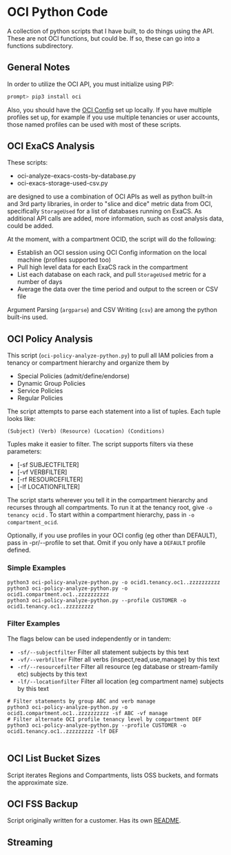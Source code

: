 # OCI Python Code

A collection of python scripts that I have built, to do things using the API.  These are not OCI functions, but could be.  If so, these can go into a functions subdirectory.

## General Notes
In order to utilize the OCI API, you must initialize using PIP:

```bash
prompt> pip3 install oci

```

Also, you should have the [OCI Config](https://docs.oracle.com/en-us/iaas/Content/API/Concepts/cliconcepts.htm) set up locally.  If you have multiple profiles set up, for example if you use multiple tenancies or user accounts, those named profiles can be used with most of these scripts.  

## OCI ExaCS Analysis

These scripts:
- oci-analyze-exacs-costs-by-database.py
- oci-exacs-storage-used-csv.py

are designed to use a combination of OCI APIs as well as python built-in and 3rd party libraries, in order to "slice and dice" metric data from OCI, specifically `StorageUsed` for a list of databases running on ExaCS.  As additional API calls are added, more information, such as cost analysis data, could be added.

At the moment, with a compartment OCID, the script will do the following:
- Establish an OCI session using OCI Config information on the local machine (profiles supported too)
- Pull high level data for each ExaCS rack in the compartment
- List each database on each rack, and pull `StorageUsed` metric for a number of days
- Average the data over the time period and output to the screen or CSV file

Argument Parsing (`argparse`) and CSV Writing (`csv`) are among the python built-ins used.  

## OCI Policy Analysis

This script (`oci-policy-analyze-python.py`) to pull all IAM policies from a tenancy or compartment hierarchy and organize them by
- Special Policies (admit/define/endorse)
- Dynamic Group Policies
- Service Policies
- Regular Policies

The script attempts to parse each statement into a list of tuples.  Each tuple looks like:

`(Subject) (Verb) (Resource) (Location) (Conditions)`

Tuples make it easier to filter.  The script supports filters via these parameters:
- [-sf SUBJECTFILTER]
- [-vf VERBFILTER]
- [-rf RESOURCEFILTER]
- [-lf LOCATIONFILTER]

The script starts wherever you tell it in the compartment hierarchy and recurses through all compartments.  To run it at the tenancy root, give `-o tenancy ocid` .  To start within a compartment hierarchy, pass in `-o compartment_ocid`.

Optionally, if you use profiles in your OCI config (eg other than DEFAULT), pass in -pr/--profile to set that.  Omit if you only have a `DEFAULT` profile defined.

### Simple Examples
```
python3 oci-policy-analyze-python.py -o ocid1.tenancy.oc1..zzzzzzzzzz
python3 oci-policy-analyze-python.py -o ocid1.compartment.oc1..zzzzzzzzzz
python3 oci-policy-analyze-python.py --profile CUSTOMER -o ocid1.tenancy.oc1..zzzzzzzzz
```

### Filter Examples

The flags below can be used independently or in tandem:
- `-sf/--subjectfilter` Filter all statement subjects by this text
- `-vf/--verbfilter` Filter all verbs (inspect,read,use,manage) by this text
- `-rf/--resourcefilter` Filter all resource (eg database or stream-family etc) subjects by this text
- `-lf/--locationfilter` Filter all location (eg compartment name) subjects by this text

```
# Filter statements by group ABC and verb manage
python3 oci-policy-analyze-python.py -o ocid1.compartment.oc1..zzzzzzzzzz -sf ABC -vf manage
# Filter alternate OCI profile tenancy level by compartment DEF
python3 oci-policy-analyze-python.py --profile CUSTOMER -o ocid1.tenancy.oc1..zzzzzzzzz -lf DEF


```

## OCI List Bucket Sizes

Script iterates Regions and Compartments, lists OSS buckets, and formats the approximate size.

## OCI FSS Backup

Script originally written for a customer.  Has its own [README](fss-backup/README.md).

## Streaming
